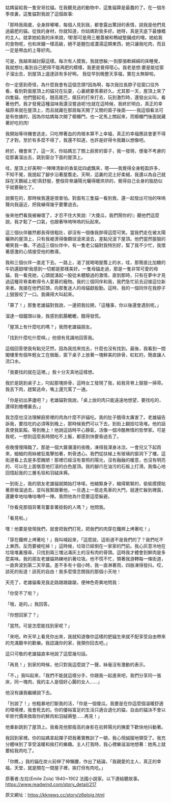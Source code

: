 姑媽留給我一隻安哥拉貓。在我聽見過的動物中，這隻貓算是最蠢的了。在一個冬季夜裏，這隻貓對我說了這個故事: 

「那時我兩歲，全身胖嘟嘟，每個人見到我，都會露出驚訝的表情，說我是他們見過最肥的貓。從我的身材，你就知道，你姑媽對我多好。她呀，真是天底下最慷概的主人。就拿她給我的床來說，嘿!那可是用三層蓋被和鴨絨墊鋪成的哩。她給我的食物呢，也和床鋪一樣高級，絕不是麵包或濃湯這類東西，她只讓我吃肉，而且一定是帶血的上等好肉。

 可是，我越來越討厭這樣。每次有人摸我，我就想躲;一到那張軟綿綿的床睡覺，我就想吐;看到自己肥得不能再肥的模樣，我更是覺得噁心。我老是想:要是能從窗子溜出去，到屋頂上遛達該有多好啊。  我從早到晚整天享福，實在太無聊啦。 

你一定感到奇怪，為什麼我會有這個念頭?因為啊，每次我拉長脖子從窗口往外看，看到對面屋頂上的貓兒在玩耍，心裏總要羨慕好久。尤其那一天，屋頂上來了四隻貓，他們豎起毛，翹高尾巴，瘋狂的打來打去，玩到激烈時，還發出尖叫，看著他們，我才發覺這種滋味我還沒嘗過呢!也就在這時候，我終於明白，真正的幸福原來就在屋頂上，而且就藏在那扇每天開了又關的窗子後面——-我這個看法可是有依據的，因為你姑媽每次開了櫥櫃門，也一定馬上關起來，而櫥櫃門後面就藏著好吃的肉!

 我開始等待機會逃走。只吃帶著血的肉根本算不上幸福，真正的幸福應該會更不得了才對。至於有多麼不得了，我還不知道，也許是好得令我難以想像吧。 

終於，機會來了。這一天，你姑媽忘了關上廚房的窗子，我一發現，便毫不考慮的從那裏溜出去，跳到窗台下面的屋頂上。

哇，屋頂上好美啊!一陣陣清新的香氣從四處飄來，嗯——我覺得全身輕盈許多，不知不覺，我提起了腳步沿著屋簷走。天啊，這裏的泥土好柔細，我還以為自己就踩在天鵝絨上呢!真舒服，整個背脊讓陽光曬得暖烘烘的，覺得自己全身的脂肪似乎就要融化了。

 說實在的，那時候我還是很害怕。對面有三隻貓一看到我，還一起發出可怕的咪嗚聲向我逼近，把我嚇得幾乎要暈過去。 

 後來他們看我被嚇壞了，才忍不住大笑說:『大傻瓜，我們鬧你的!』聽他們這麼說，我才鬆了一口氣，也跟著咪嗚咪嗚的玩起來。 

 這三個伙伴雖然都長得很粗壯，卻沒有一個像我胖得這麼可笑。當我們走在被太陽曬熱的屋頂上，只有我被燙得像顆球滾來滾去，差點兒滾下屋頂。他們當然狠狠的嘲笑我一番。不過這三個伙伴中，有一隻老公貓對我特別好，幫了我不少忙，我懷著感激的心情接受他的教導。 

我和三個伙伴一直走下去。一路上，渴了就喝喝屋簷上的水，哇，那簡直比加糖的牛奶還甜哩!我感到一切都是那樣美好。一隻母貓走過，那是一隻非常可愛的母貓，我一看見她，心頭就湧起一股從未體驗過的激情，直到那時，只有在夢中才見過這種背脊柔軟得令人愛慕的寵物。我的三個同伴和我，我們急忙前去迎接這位新來者。我搶在他們前頭，向那隻迷人的母貓獻殷勤。這時，我的一個同伴在我脖子上狠狠咬了一口。我痛得大叫起來。

「算了！」那隻老雄貓對我說，一邊把我拉開，「這種事，你以後還會遇到呢。」

溜達一個鐘頭以後，我感到飢腸轆轆，餓得發慌。

「屋頂上有什麼吃的嗎？」我問老雄貓朋友。

「找到什麼吃什麼唄。」他很有見識地回答我。

這個回答使我有點兒茫然，因為我找來找去，什麼也沒有找到。最後，我看到一間閣樓里有個年輕女工在做飯，窗下桌子上放著一塊鮮美的排骨，紅紅的，簡直讓人流口水。

「我要找的就在這裡。」我十分天真地這樣想。

我於是跳到桌子上，叼起那塊排骨，這時女工發現了我，給我背脊上狠狠一掃帚。我丟下肉，趕緊逃命，嘴上還咒罵了一通。

「你是初出茅廬吧？」老雄貓對我說，「桌上放的肉只能遠遠地想望，要找吃的，還得到檐槽裏去。」

我怎麼也沒法理解廚房裡的肉為什麼不許貓吃。我的肚子餓得太厲害了。老雄貓告訴我，要找吃的必須等到晚上，那時候我們可以下去，到街上翻撿垃圾堆。他的話真使我氣餒。等到晚上！他說這話時平心靜氣，活像一個冷酷無情的哲學家。可是我呢，一想到這麼長時間吃不上飯，都感到快要昏過去了。

夜晚慢慢降臨了。那是一個大霧瀰漫的夜晚，凍得我渾身冰涼。一會兒又下起雨來，細細的雨絲被狂風擊拍著，刺骨透心。我們從扶梯上有玻璃的窗洞下了樓。這街道看上去是多麼醜陋！那裡已經沒有普照的陽光，沒有融融的暖意，也沒有明亮的、可以在上面愜意地打滾的白色屋頂。我的腳爪在油污的石板上打滑。我傷心地回憶起我的三層毛毯和羽絨床褥。

一到街上，我的朋友老雄貓就開始打哆嗦。他縮緊身子，縮得緊緊的，偷偷摸摸貼著房根溜過去，並叫我緊跟著他，一旦遇上一扇走馬車的大門，就連忙躲到裡面，還慶幸地咕嚕咕嚕哼一陣。我問他為什麼要這麼躲避。

「你看見那個背著背簍拿著掛鈎的人嗎？」他問我。

「看見啦。」

嘿！他要是發現我們，就會把我們打死，把我們的肉穿在鐵桿上烤著吃！」

「穿在鐵桿上烤著吃！」我叫喊起來，「這麼說，這街道不是我們的了？我們吃不上東西，反而要被吃掉！」這時候，垃圾已經倒在一家家的門前。我心灰意冷地在垃圾堆裏搜尋，只找到兩三塊沾滿灰土的沒有肉的骨頭。這時我才體會到鮮肉是多麼美味。我的朋友老雄貓熟練地扒著垃圾。他不慌不忙，領著我游轉每一條街道，一直奔波到第二天早晨。差不多有十個小時，我一直淋著雨，四肢凍得發抖。哎，該死的街道！該死的自由！我多麼懷念關我的那個小天地！

天亮了，老雄貓看見我走路踉踉蹌蹌，便神色奇異地問我：

「你受不了啦？」

「哦，是的。』我回答。

『你想回家了？」

「當然。可是怎麼能找到家呢？」

「來吧。昨天早上看見你出來，我就知道像你這樣的肥貓生來就不配享受自由帶來的充滿艱辛的歡樂。我認識你的家，我領你回去吧。」

這只可敬的老雄貓直率地說了這麼幾句話。

「再見！」到家的時候，他只對我這麼說了一聲，絲毫沒有激動的表示。

「不，」我叫起來，「我們不能就這樣分手，你跟我一起進來吧，我們分享同一張床，同一塊肉，我的主人是個好心腸的女人……」

他沒有讓我繼續說下去。

「別說了！」他粗暴地打斷我的活，「你是一個傻瓜。我要是在你這麼個溫暖舒適的環境裡，我會死去的。你的優裕富足的生活只適合退化的貓，自由的貓決不會以牢房代價來換取你的鮮肉和羽絨褥墊……再見！」

他重新跳到了屋頂上。我看見他那瘦高的身影在初昇陽光的撫愛下歡快地抖動著。

我回到家裡。你的姑媽拿起撣子把我著實教訓了一頓，我心悅誠服地領受了。我充分體味到了享受溫暖和挨打的樂趣。主人打我時，我心裡樂滋滋地想著：她馬上就要給我肉吃了。

「你瞧，」我的貓在炭火前伸了伸懶腰，作出了結論，「我親愛的主人，真正的幸福，天堂，就是關在一間屋子裡，挨打但有肉吃。」

 原著者:左拉(Emile Zola) 1840~1902 法國小說家。以下連結聽故事。https://www.readwind.com/story_detail/217  

原文網址：https://kknews.cc/story/z6elojg.html

    